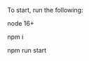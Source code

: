 <!-- this is the Personal Workspace README.md -->

To start, run the following: 

node 16+

npm i

npm run start

